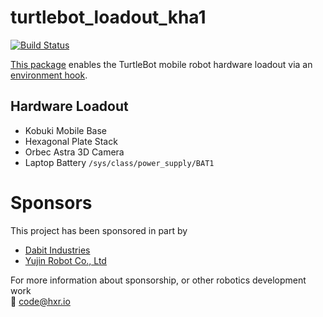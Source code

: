 # turtlebot_loadout_kha1
[![Build Status](https://travis-ci.org/TurtleBot-Mfg/turtlebot_loadout_kha1.svg?branch=master)](https://travis-ci.org/TurtleBot-Mfg/turtlebot_loadout_kha1)

[This package](https://github.com/TurtleBot-Mfg/turtlebot_loadout_kha1)
enables the TurtleBot mobile robot hardware loadout via an
[environment hook](http://docs.ros.org/kinetic/api/catkin/html/user_guide/environment.html).

## Hardware Loadout
- Kobuki Mobile Base
- Hexagonal Plate Stack
- Orbec Astra 3D Camera
- Laptop Battery `/sys/class/power_supply/BAT1`

# Sponsors
This project has been sponsored in part by
* [Dabit Industries](https://dabit.industries/)
* [Yujin Robot Co., Ltd](http://en.yujinrobotcorp.com/)

For more information about sponsorship, or other robotics development work  
:email: code@hxr.io
